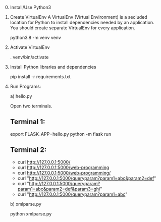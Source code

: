 0) Install/Use Python3

1) Create VirtualEnv
   A VirtualEnv (Virtual Environment) is a secluded location for Python to install
   dependencies needed by an application.
   You should create separate VirtualEnv for every application.

   python3.8 -m venv venv

2) Activate VirtualEnv

   . venv/bin/activate

3) Install Python libraries and dependencies

   pip install -r requirements.txt

4) Run Programs:   

   a) hello.py

     Open two terminals.

     Terminal 1:
     ------------
     export FLASK_APP=hello.py
     python -m flask run

     Terminal 2:
     ------------
     - curl http://127.0.0.1:5000/
     - curl http://127.0.0.1:5000/web-programming
     - curl http://127.0.0.1:5000/web-programming/
     - curl "http://127.0.0.1:5000/queryparam?param1=abc&param2=def"
     - curl "http://127.0.0.1:5000/queryparam?param1=abc&param2=def&param3=ghi"
     - curl "http://127.0.0.1:5000/queryparam?param1=abc"
     
   b) xmlparse.py

      python xmlparse.py






